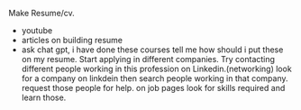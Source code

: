 
Make Resume/cv.
 - youtube 
 - articles on building resume
 - ask chat gpt, i have done these courses tell me how should i put these on my resume.
Start applying in different companies.
Try contacting different people working in this profession on Linkedin.(networking)
look for a company on linkdein then search people working in that company. request those people for help. 
on job pages look for skills required and learn those. 



